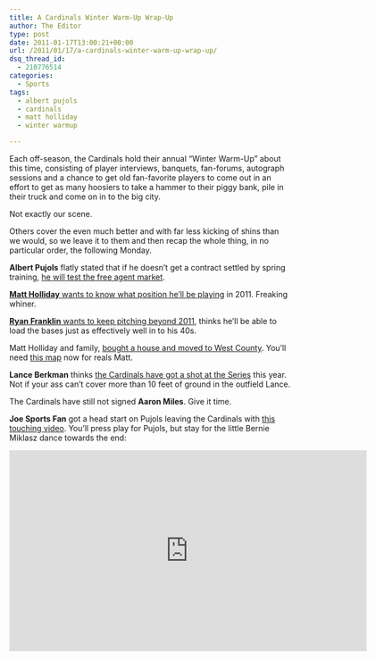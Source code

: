 ```yaml
---
title: A Cardinals Winter Warm-Up Wrap-Up
author: The Editor
type: post
date: 2011-01-17T13:00:21+00:00
url: /2011/01/17/a-cardinals-winter-warm-up-wrap-up/
dsq_thread_id:
  - 210776514
categories:
  - Sports
tags:
  - albert pujols
  - cardinals
  - matt holliday
  - winter warmup

---
```

Each off-season, the Cardinals hold their annual &#8220;Winter Warm-Up&#8221; about this time, consisting of player interviews, banquets, fan-forums, autograph sessions and a chance to get old fan-favorite players to come out in an effort to get as many hoosiers to take a hammer to their piggy bank, pile in their truck and come on in to the big city.

Not exactly our scene.

Others cover the even much better and with far less kicking of shins than we would, so we leave it to them and then recap the whole thing, in no particular order, the following Monday.

**Albert Pujols** flatly stated that if he doesn&#8217;t get a contract settled by spring training, <a href="http://sports.espn.go.com/mlb/news/story?id=6025055" target="_blank">he will test the free agent market</a>.

<a href="http://www.stltoday.com/sports/baseball/professional/article_7b53935c-21ac-11e0-a464-0017a4a78c22.html" target="_blank"><strong>Matt Holliday</strong> wants to know what position he&#8217;ll be playing</a> in 2011. Freaking whiner.

<a href="http://www.stltoday.com/sports/baseball/professional/article_a493da72-21a9-11e0-9939-0017a4a78c22.html" target="_blank"><strong>Ryan Franklin</strong> wants to keep pitching beyond 2011</a>, thinks he&#8217;ll be able to load the bases just as effectively well in to his 40s.

Matt Holliday and family, <a href="http://www.stltoday.com/sports/baseball/professional/article_6cceac48-1816-5ca7-a123-e7a0cbfe93d6.html" target="_blank">bought a house and moved to West County</a>. You&#8217;ll need <a href="http://punchingkitty.com/2010/01/06/10-st-louis-tips-for-the-hollidays/" target="_blank">this map</a> now for reals Matt.

**Lance Berkman** thinks <a href="http://www.stltoday.com/sports/baseball/professional/cardinal-beat/article_830cde02-2100-11e0-8887-0017a4a78c22.html" target="_blank">the Cardinals have got a shot at the Series</a> this year. Not if your ass can&#8217;t cover more than 10 feet of ground in the outfield Lance.

The Cardinals have still not signed **Aaron Miles**. Give it time.

**Joe Sports Fan** got a head start on Pujols leaving the Cardinals with <a href="http://www.kfns.com/joesportsfanblog/Story.aspx?ID=1344612" target="_blank">this touching video</a>. You&#8217;ll press play for Pujols, but stay for the little Bernie Miklasz dance towards the end:

<div class="embed-vimeo" style="text-align: center;">
  <iframe src="https://player.vimeo.com/video/18831498" width="640" height="360" frameborder="0" webkitallowfullscreen mozallowfullscreen allowfullscreen></iframe>
</div>